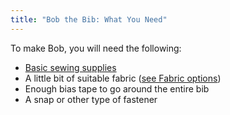 ```yaml
---
title: "Bob the Bib: What You Need"
---
```


To make Bob, you will need the following:

- [Basic sewing supplies](/docs/sewing/basic-sewing-supplies)
- A little bit of suitable fabric ([see Fabric options](/docs/patterns/aaron/fabric))
- Enough bias tape to go around the entire bib
- A snap or other type of fastener
